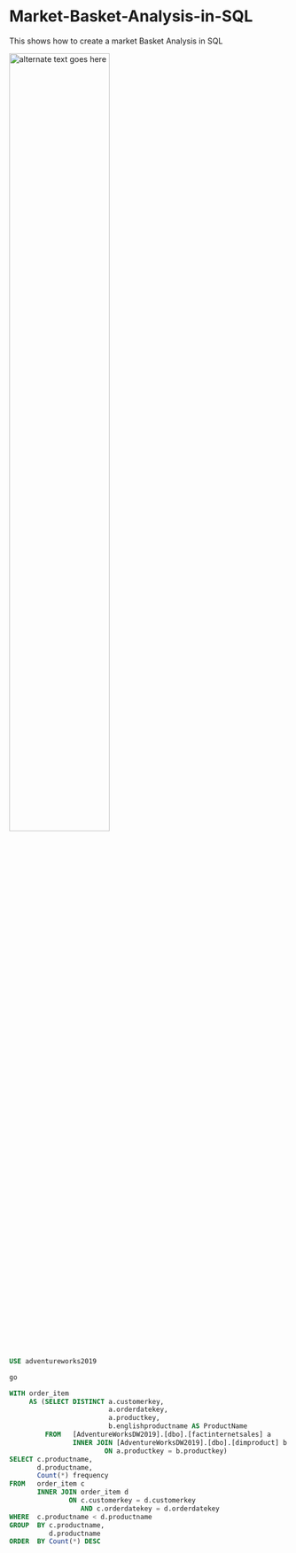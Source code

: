 # Market-Basket-Analysis-in-SQL
This shows how to create a market Basket Analysis in SQL 

<img alt="alternate text goes here" src="lets-do-this.jpg" width="60%" />


```sql
USE adventureworks2019

go

WITH order_item
     AS (SELECT DISTINCT a.customerkey,
                         a.orderdatekey,
                         a.productkey,
                         b.englishproductname AS ProductName
         FROM   [AdventureWorksDW2019].[dbo].[factinternetsales] a
                INNER JOIN [AdventureWorksDW2019].[dbo].[dimproduct] b
                        ON a.productkey = b.productkey)
SELECT c.productname,
       d.productname,
       Count(*) frequency
FROM   order_item c
       INNER JOIN order_item d
               ON c.customerkey = d.customerkey
                  AND c.orderdatekey = d.orderdatekey
WHERE  c.productname < d.productname
GROUP  BY c.productname,
          d.productname
ORDER  BY Count(*) DESC
```
